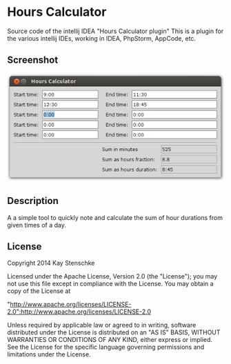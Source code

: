 Hours Calculator
================

Source code of the intellij IDEA "Hours Calculator plugin"
This is a plugin for the various intellij IDEs, working in IDEA, PhpStorm, AppCode, etc.

Screenshot
----------
![Graublau Icon Theme](https://github.com/kstenschke/hourscalculator-plugin/blob/master/screenshot.png?raw=true)


Description
-----------
A a simple tool to quickly note and calculate the sum of hour durations from given times of a day.


License
-------
Copyright 2014 Kay Stenschke

Licensed under the Apache License, Version 2.0 (the "License");
you may not use this file except in compliance with the License.
You may obtain a copy of the License at

"http://www.apache.org/licenses/LICENSE-2.0":http://www.apache.org/licenses/LICENSE-2.0

Unless required by applicable law or agreed to in writing, software
distributed under the License is distributed on an "AS IS" BASIS,
WITHOUT WARRANTIES OR CONDITIONS OF ANY KIND, either express or implied.
See the License for the specific language governing permissions and
limitations under the License.